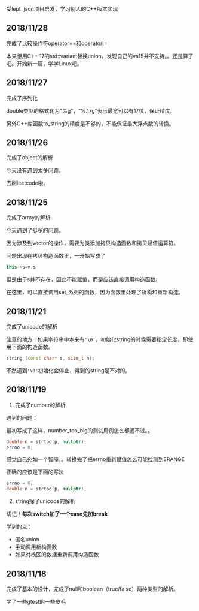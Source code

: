 受lept_json项目启发，学习别人的C++版本实现

## 2018/11/28

完成了比较操作符operator==和operator!=

本来想用C++ 17的std::variant替换union，发现自己的vs15并不支持。。还是算了吧。开始新一篇，学学Linux吧。

## 2018/11/27

完成了序列化

double类型的格式化为"%g"，“%.17g”表示最宽可以有17位，保证精度。

另外C++库函数to_string的精度是不够的，不能保证最大浮点数的转换。

## 2018/11/26

完成了object的解析

今天没有遇到太多问题。

去刷leetcode啦。

## 2018/11/25

完成了array的解析

今天遇到了挺多的问题。

因为涉及到vector的操作，需要为类添加拷贝构造函数和拷贝赋值运算符。

问题出现在拷贝构造函数里，一开始写成了

```c++
this->s=v.s
```

但是由于s并不存在，因此不能赋值，而是应该直接调用构造函数。

在这里，可以直接调用set_系列的函数，因为函数里处理了析构和重新构造。

## 2018/11/21

完成了unicode的解析

注意的地方：如果字符串中本来有`'\0'`，初始化string的时候需要指定长度，即使用下面的构造函数。

```c++
string (const char* s, size_t n);
```

不然遇到`'\0'`初始化会停止，得到的string是不对的。

## 2018/11/19

1. 完成了number的解析

遇到的问题：

最初写成了这样，number_too_big的测试用例怎么都通不过。。

```c++
double n = strtod(p, nullptr);
errno = 0;
```

感觉自己宛如一个智障。。转换完了把errno重新赋值怎么可能检测到ERANGE

正确的应该是下面的写法

```c++
errno = 0;
double n = strtod(p, nullptr);
```
2. string除了unicode的解析

切记！**每次switch加了一个case先加break**

学到的点：

- 匿名union
- 手动调用析构函数
- 如果对栈区的数据重新调用构造函数

## 2018/11/18

完成了基本的设计，完成了null和boolean（true/false）两种类型的解析。

学了一些gtest的一些皮毛